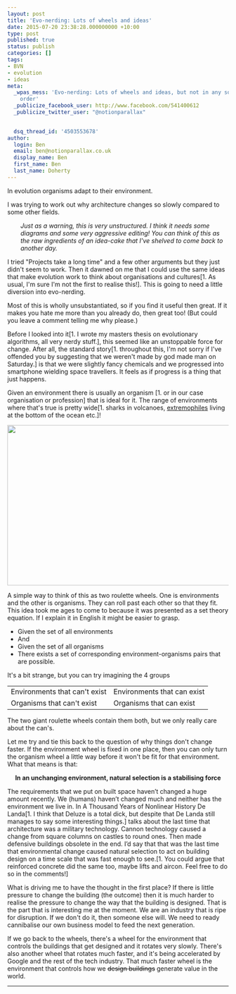 ```yaml
---
layout: post
title: 'Evo-nerding: Lots of wheels and ideas'
date: 2015-07-20 23:38:28.000000000 +10:00
type: post
published: true
status: publish
categories: []
tags:
- BVN
- evolution
- ideas
meta:
  _wpas_mess: 'Evo-nerding: Lots of wheels and ideas, but not in any sort of useful
    order'
  _publicize_facebook_user: http://www.facebook.com/541400612
  _publicize_twitter_user: "@notionparallax"
  

  dsq_thread_id: '4503553678'
author:
  login: Ben
  email: ben@notionparallax.co.uk
  display_name: Ben
  first_name: Ben
  last_name: Doherty
---
```

<p>In evolution organisms adapt to their environment.</p>
<p>I was trying to work out why architecture changes so slowly compared to some other fields.<!--more--></p>
<p style="padding-left: 30px;"><em>Just as a warning, this is very unstructured. I think it needs some diagrams and some very aggressive editing! You can think of this as the raw ingredients of an idea-cake that I've shelved to come back to another day.</em></p>
<p>I tried "Projects take a long time" and a few other arguments but they just didn't seem to work. Then it dawned on me that I could use the same ideas that make evolution work to think about organisations and cultures[1. As usual, I'm sure I'm not the first to realise this!]. This is going to need a little diversion into evo-nerding.</p>
<p>Most of this is wholly unsubstantiated, so if you find it useful then great. If it makes you hate me more than you already do, then great too! (But could you leave a comment telling me why please.)</p>
<p>Before I looked into it[1. I wrote my masters thesis on evolutionary algorithms, all very nerdy stuff.], this seemed like an unstoppable force for change. After all, the standard story[1. throughout this, I'm not sorry if I've offended you by suggesting that we weren't made by god made man on Saturday.] is that we were slightly fancy chemicals and we progressed into smartphone wielding space travellers. It feels as if progress is a thing that just happens.</p>
<p>Given an environment there is usually an organism [1. or in our case organisation or profession] that is ideal for it. The range of environments where that's true is pretty wide[1. sharks in volcanoes, <a href="http://www.bbc.co.uk/programmes/b05zl3v2">extremophiles</a> living at the bottom of the ocean etc.]!</p>
<p><a href="https://www.thedodo.com/volcano-sharks-1246808404.html"><img class="aligncenter" src="{{ site.baseurl }}/assets/640x364.jpg" alt="" width="640" height="364" /></a></p>
<p>A simple way to think of this as two roulette wheels. One is environments and the other is organisms. They can roll past each other so that they fit. This idea took me ages to come to because it was presented as a set theory equation. If I explain it in English it might be easier to grasp.</p>
<ul>
<li>Given the set of all environments</li>
<li>And</li>
<li>Given the set of all organisms</li>
<li>There exists a set of corresponding environment-organisms pairs that are possible.</li>
</ul>
<p>It's a bit strange, but you can try imagining the 4 groups</p>
<table>
<tbody>
<tr>
<td>Environments that can't exist</td>
<td>Environments that can exist</td>
</tr>
<tr>
<td>Organisms that can't exist</td>
<td>Organisms that can exist</td>
</tr>
</tbody>
</table>
<p>The two giant roulette wheels contain them both, but we only really care about the can's.</p>
<p>Let me try and tie this back to the question of why things don't change faster. If the environment wheel is fixed in one place, then you can only turn the organism wheel a little way before it won't be fit for that environment. What that means is that:</p>
<p style="text-align: center;"><strong>In an unchanging environment, natural selection is a stabilising force</strong></p>
<p>The requirements that we put on built space haven’t changed a huge amount recently. We (humans) haven’t changed much and neither has the environment we live in. In A Thousand Years of Nonlinear History De Landa[1. I think that Deluze is a total dick, but despite that De Landa still manages to say some interesting things.] talks about the last time that architecture was a military technology. Cannon technology caused a change from square columns on castles to round ones. Then made defensive buildings obsolete in the end. I’d say that that was the last time that environmental change caused natural selection to act on building design on a time scale that was fast enough to see.[1. You could argue that reinforced concrete did the same too, maybe lifts and aircon. Feel free to do so in the comments!]</p>
<p>What is driving me to have the thought in the first place? If there is little pressure to change the building (the outcome) then it is much harder to realise the pressure to change the way that the building is designed. That is the part that is interesting me at the moment. We are an industry that is ripe for disruption. If we don't do it, then someone else will. We need to ready cannibalise our own business model to feed the next generation.</p>
<p>If we go back to the wheels, there's a wheel for the environment that controls the buildings that get designed and it rotates very slowly. There's also another wheel that rotates much faster, and it's being accelerated by Google and the rest of the tech industry. That much faster wheel is the environment that controls how we <span style="text-decoration: line-through;">design buildings</span> generate value in the world.</p>
<hr />


[^1]: As usual, I'm sure I'm not the first to realise this!

[^2]: I wrote my masters thesis on evolutionary algorithms, all very nerdy stuff.

[^3]: throughout this, I'm not sorry if I've offended you by suggesting that we weren't made by god made man on Saturday.

[^4]: or in our case organisation or profession

[^5]: sharks in volcanoes, <a href="http://www.bbc.co.uk/programmes/b05zl3v2">extremophiles</a> living at the bottom of the ocean etc.

[^6]: I think that Deluze is a total dick, but despite that De Landa still manages to say some interesting things.

[^7]: You could argue that reinforced concrete did the same too, maybe lifts and aircon. Feel free to do so in the comments!

